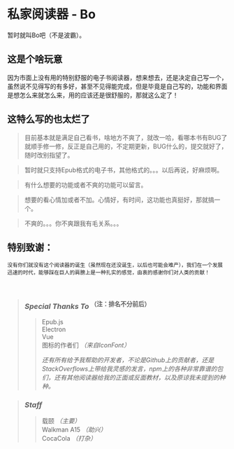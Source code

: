 # 私家阅读器 - Bo
暂时就叫Bo吧（不是波霸）。

## 这是个啥玩意
因为市面上没有用的特别舒服的电子书阅读器，想来想去，还是决定自己写一个，虽然说不见得写的有多好，甚至不见得能完成，但是毕竟是自己写的，功能和界面是想怎么来就怎么来，用的应该还是很舒服的，那就这么定了！

## 这特么写的也太烂了
    
>目前基本就是满足自己看书，啥地方不爽了，就改一哈，看哪本书有BUG了就顺手修一修，反正是自己用的，不定期更新，BUG什么的，提交就好了，随时改别指望了。  

>暂时就只支持Epub格式的电子书，其他格式的。。。以后再说，好麻烦啊。  

>有什么想要的功能或者不爽的功能可以留言。  

>想要的看心情加或者不加。心情好，有时间，这功能也真挺好，那就搞一个。  

>不爽的。。。你不爽跟我有毛关系。。。  

## 特别致谢：
    没有你们就没有这个阅读器的诞生（虽然现在还没诞生，以后也可能会难产），我们在一个发展迅速的时代，能够踩在巨人的肩膀上是一种扎实的感觉，由衷的感谢你们对人类的贡献！  
    
>### *Special Thanks To* <sup>（注：排名不分前后）</sup>
>>Epub.js    
>>Electron  
>>Vue  
>>图标的作者们 *（来自IconFont）*
>>
>>*还有所有给予我帮助的开发者，不论是Github上的贡献者，还是StackOverflows上带给我灵感的发言，npm上的各种非常靠谱的包们，还有其他阅读器给我的正面或反面教材，以及原谅我未提到的种种。*

>### *Staff*
>>载颐 *（主要）*  
>>Walkman A15 *（助兴）*  
>>CocaCola *（打杂）*  